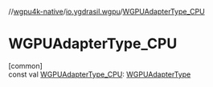 //[wgpu4k-native](../../index.md)/[io.ygdrasil.wgpu](index.md)/[WGPUAdapterType_CPU](-w-g-p-u-adapter-type_-c-p-u.md)

# WGPUAdapterType_CPU

[common]\
const val [WGPUAdapterType_CPU](-w-g-p-u-adapter-type_-c-p-u.md): [WGPUAdapterType](-w-g-p-u-adapter-type/index.md)